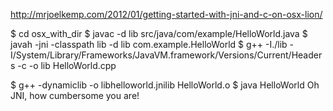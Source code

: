 http://mrjoelkemp.com/2012/01/getting-started-with-jni-and-c-on-osx-lion/

$ cd osx_with_dir
$ javac -d lib src/java/com/example/HelloWorld.java
$ javah -jni -classpath lib -d lib com.example.HelloWorld
$ g++ -I./lib -I/System/Library/Frameworks/JavaVM.framework/Versions/Current/Headers -c -o lib HelloWorld.cpp

$ g++ -dynamiclib -o libhelloworld.jnilib HelloWorld.o
$ java HelloWorld
Oh JNI, how cumbersome you are!
